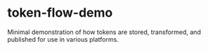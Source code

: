 # token-flow-demo
Minimal demonstration of how tokens are stored, transformed, and published for use in various platforms.
